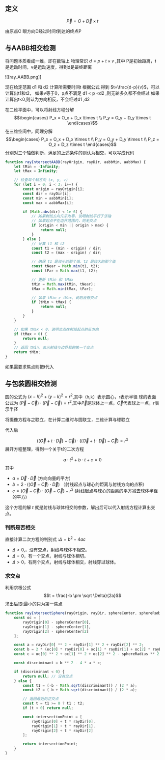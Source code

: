 
## 定义
$$\vec{P} = O + \vec{D} \times t $$

由原点O 眼方向D经过时间t到达的终点P

## 与AABB相交检测

将问题本质看成一维，即在数轴上
物理常识  $d = p + t \times v$ ,其中 P是初始距离，t是运动时间，v是运动速度，得到d是最终距离

![[ray_AABB.png]]

现在给定范围 d1 和 d2
计算所需要时间t
根据公式 得到 $t=\frac{d-p}{v}$，可以计算出t1和t2，
如果v等于0，p点不满足 d1 < p <d2 ,则无轮多久都不会经过
如果计算出t<0,则认为方向相反，不会经过d1 ,d2

在二维平面中，可以将射线方程分解
$$\begin{cases}
P_x = O_x + D_x \times t
\\ P_y = O_y + D_y \times t
\end{cases}$$
在三维空间中，同理分解
$$\begin{cases}
P_x = O_x + D_x \times t
\\ P_y = O_y + D_y \times t
\\ P_z = O_z + D_z \times t
\end{cases}$$
分别对三个轴做判断，满足的上述条件的则认为相交，可以写成代码
```TypeScript
function rayIntersectAABB(rayOrigin, rayDir, aabbMin, aabbMax) {
	let tMin = -Infinity;
	let tMax = Infinity;

	// 检查每个轴方向 (x, y, z)
	for (let i = 0; i < 3; i++) {
		const origin = rayOrigin[i];
	    const dir = rayDir[i];
	    const min = aabbMin[i];
	    const max = aabbMax[i];

		if (Math.abs(dir) < 1e-6) {
		    // 如果射线方向几乎为零，说明射线平行于该轴
		    // 如果起点不在边界范围内，则无交点
			if (origin < min || origin > max) {
				return null;
		    }
		} else {
		    // 计算 t1 和 t2
			const t1 = (min - origin) / dir;
		    const t2 = (max - origin) / dir;

		    // 确保 t1 是较小的那个值，t2 是较大的那个值
		    const tNear = Math.min(t1, t2);
		    const tFar = Math.max(t1, t2);

		    // 更新 tMin 和 tMax
		    tMin = Math.max(tMin, tNear);
			tMax = Math.min(tMax, tFar);

			// 如果 tMin > tMax，说明没有交点
			if (tMin > tMax) {
				return null;
			}
		}
	}

	// 如果 tMax < 0，说明交点在射线起点的反方向
	if (tMax < 0) {
		return null;
	}
	// 返回 tMin，表示射线与边界框的第一个交点 
	return tMin;
}
```

如果需要求焦点则把t代入

## 与包装圆相交检测
圆的公式为  $(x-h)^2 + (y-k)^2 = r^2$,其中（h,k）表示圆心，r表示半径
球的表面公式为 $(\vec P - \vec C) \cdot (\vec P - \vec C) = r^2$,其中$\vec P$是球体上一点，$\vec C$代表球上一点，r表示半径

将摄像方程与之联立，在计算二维时与圆联立，三维计算与球联立

代入后

$$((\vec O + t \cdot \vec D )-\vec C) \cdot ((\vec O + t \cdot \vec D )-\vec C) = r^2$$
展开方程整理，得到一个关于t的二次方程

$$a \cdot t^2 + b \cdot t + c = 0 $$
其中
* $a = \vec D \cdot \vec D$  (方向向量的平方)
* $b = 2 \cdot ((\vec O - \vec C) \cdot \vec D)$ （射线起点与球心的距离与射线方向的点积）
* $c = (\vec O - \vec C) \cdot (\vec O - \vec C) - r^2$ (射线起点与球心的距离的平方减去球体半径的平方)

这个方程的解 $t$ 就是射线与球体相交的参数，解出后可以代入射线方程计算出交点。

### 判断是否相交

直接计算二次方程的判别式 :$\Delta = b^2 - 4ac$
* $\Delta < 0$,，没有交点，射线与球体不相交。
* $\Delta = 0$，有一个交点，射线与球体相切。
* $\Delta > 0$，有两个交点，射线与球体相交，射线穿过球体。

### 求交点

利用求根公式 
$$t = \frac{-b \pm \sqrt \Delta}{2a}$$求出后取t最小的只为第一焦点

```TypeScript
function rayIntersectSphere(rayOrigin, rayDir, sphereCenter, sphereRadius) {
	const oc = [
		rayOrigin[0] - sphereCenter[0],
	    rayOrigin[1] - sphereCenter[1],
	    rayOrigin[2] - sphereCenter[2]
	];

	const a = rayDir[0] ** 2 + rayDir[1] ** 2 + rayDir[2] ** 2;
	const b = 2 * (oc[0] * rayDir[0] + oc[1] * rayDir[1] + oc[2] * rayDir[2]);
	const c = oc[0] ** 2 + oc[1] ** 2 + oc[2] ** 2 - sphereRadius ** 2;

	const discriminant = b ** 2 - 4 * a * c;

	if (discriminant < 0) {
		return null; // 没有交点
	} else {
		const t1 = (-b - Math.sqrt(discriminant)) / (2 * a);
		const t2 = (-b + Math.sqrt(discriminant)) / (2 * a);

		// 返回最近的正交点
		const t = t1 >= 0 ? t1 : t2;
		if (t < 0) return null;

		const intersectionPoint = [
			rayOrigin[0] + t * rayDir[0],
			rayOrigin[1] + t * rayDir[1],
			rayOrigin[2] + t * rayDir[2]
		];

		return intersectionPoint;
	}
}
```